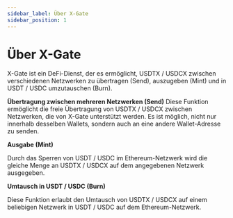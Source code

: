 ```yaml
---
sidebar_label: Über X-Gate
sidebar_position: 1
---
```


# Über X-Gate

X-Gate ist ein DeFi-Dienst, der es ermöglicht, USDTX / USDCX zwischen verschiedenen Netzwerken zu übertragen (Send), auszugeben (Mint) und in USDT / USDC umzutauschen (Burn).

**Übertragung zwischen mehreren Netzwerken (Send)**
Diese Funktion ermöglicht die freie Übertragung von USDTX / USDCX zwischen Netzwerken, die von X-Gate unterstützt werden. Es ist möglich, nicht nur innerhalb desselben Wallets, sondern auch an eine andere Wallet-Adresse zu senden.

**Ausgabe (Mint)**

Durch das Sperren von USDT / USDC im Ethereum-Netzwerk wird die gleiche Menge an USDTX / USDCX auf dem angegebenen Netzwerk ausgegeben.

**Umtausch in USDT / USDC (Burn)**

Diese Funktion erlaubt den Umtausch von USDTX / USDCX auf einem beliebigen Netzwerk in USDT / USDC auf dem Ethereum-Netzwerk.